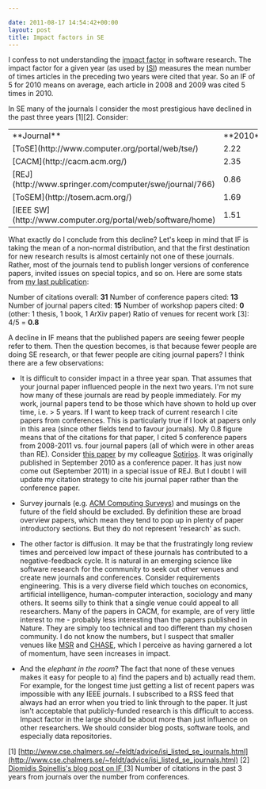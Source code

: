 ```yaml
---

date: 2011-08-17 14:54:42+00:00
layout: post
title: Impact factors in SE
---
```


I confess to not understanding the [impact factor](http://en.wikipedia.org/wiki/Impact_factor) in software research. The impact factor for a given year (as used by [ISI](http://apps.webofknowledge.com/)) measures the mean number of times articles in the preceding two years were cited that year. So an IF of 5 for 2010 means on average, each article in 2008 and 2009 was cited 5 times in 2010.

In SE many of the journals I consider the most prestigious have declined in the past three years [1][2]. Consider:
<table border="0" >
<tbody >
<tr >

<td >**Journal**
</td>

<td >**2010**
</td>

<td >**2009**
</td>

<td >**2008**
</td>
</tr>
<tr >

<td >[ToSE](http://www.computer.org/portal/web/tse/)
</td>

<td >2.22
</td>

<td >3.75
</td>

<td >3.57
</td>
</tr>
<tr >

<td >[CACM](http://cacm.acm.org/)
</td>

<td >2.35
</td>

<td >2.35
</td>

<td >2.65
</td>
</tr>
<tr >

<td >[REJ](http://www.springer.com/computer/swe/journal/766)
</td>

<td >0.86
</td>

<td >0.93
</td>

<td >1.63
</td>
</tr>
<tr >

<td >[ToSEM](http://tosem.acm.org/)
</td>

<td >1.69
</td>

<td >2.03
</td>

<td >3.96
</td>
</tr>
<tr >

<td >[IEEE SW](http://www.computer.org/portal/web/software/home)
</td>

<td >1.51
</td>

<td >2.04
</td>

<td >2.10
</td>
</tr>
</tbody>
</table>


What exactly do I conclude from this decline? Let's keep in mind that IF is taking the mean of a non-normal distribution, and that the first destination for new research results is almost certainly not one of these journals. Rather, most of the journals tend to publish longer versions of conference papers, invited issues on special topics, and so on. Here are some stats from [my last publication](http://fink08.files.wordpress.com/2005/03/ernst-re2011.pdf):

Number of citations overall: **31**
Number of conference papers cited: **13**
Number of journal papers cited: **15**
Number of workshop papers cited: **0** (other: 1 thesis, 1 book, 1 ArXiv paper)
Ratio of venues for recent work [3]: 4/5 = **0.8**

A decline in IF means that the published papers are seeing fewer people refer to them. Then the question becomes, is that because fewer people are doing SE research, or that fewer people are citing journal papers? I think there are a few observations:



	
  * It is difficult to consider impact in a three year span. That assumes that your journal paper influenced people in the next two years. I'm not sure how many of these journals are read by people immediately. For my work, journal papers tend to be those which have shown to hold up over time, i.e. > 5 years. If I want to keep track of current research I cite papers from conferences. This is particularly true if I look at papers only in this area (since other fields tend to favour journals). My 0.8 figure means that of the citations for that paper, I cited 5 conference papers from 2008-2011 vs. four journal papers (all of which were in other areas than RE). Consider [this paper](http://www.springerlink.com/openurl.asp?genre=article&id=doi:10.1007/s00766-011-0129-9) by my colleague [Sotirios](http://www.yorku.ca/liaskos/). It was originally published in September 2010 as a conference paper. It has just now come out (September 2011) in a special issue of REJ. But I doubt I will update my citation strategy to cite his journal paper rather than the conference paper.

	
  * Survey journals (e.g. [ACM Computing Surveys](http://www.worldcat.org/title/acm-computing-surveys/oclc/40522608)) and musings on the future of the field should be excluded. By definition these are broad overview papers, which mean they tend to pop up in plenty of paper introductory sections. But they do not represent 'research' as such.

	
  * The other factor is diffusion. It may be that the frustratingly long review times and perceived low impact of these journals has contributed to a negative-feedback cycle. It is natural in an emerging science like software research for the community to seek out other venues and create new journals and conferences. Consider requirements engineering. This is a very diverse field which touches on economics, artificial intelligence, human-computer interaction, sociology and many others. It seems silly to think that a single venue could appeal to all researchers. Many of the papers in CACM, for example, are of very little interest to me - probably less interesting than the papers published in Nature. They are simply too technical and too different than my chosen community. I do not know the numbers, but I suspect that smaller venues like [MSR](http://www.msrconf.org/) and [CHASE](http://ieeexplore.ieee.org/xpl/mostRecentIssue.jsp?punumber=5061471), which I perceive as having garnered a lot of momentum, have seen increases in impact.

	
  * And the _elephant in the room_? The fact that none of these venues makes it easy for people to a) find the papers and b) actually read them. For example, for the longest time just getting a list of recent papers was impossible with any IEEE journals. I subscribed to a RSS feed that always had an error when you tried to link through to the paper. It just isn't acceptable that publicly-funded research is this difficult to access. Impact factor in the large should be about more than just influence on other researchers. We should consider blog posts, software tools, and especially data repositories.


[1] [http://www.cse.chalmers.se/~feldt/advice/isi_listed_se_journals.html](http://www.cse.chalmers.se/~feldt/advice/isi_listed_se_journals.html)
[2] [Diomidis Spinellis's blog post on IF
](http://www.spinellis.gr/blog/20110731/index.html)[3] Number of citations in the past 3 years from journals over the number from conferences.
